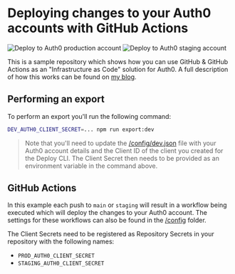 # Deploying changes to your Auth0 accounts with GitHub Actions

![Deploy to Auth0 production account](https://github.com/sandrinodimattia/github-actions-deploy-auth0/workflows/Deploy%20to%20Auth0%20production%20account/badge.svg) ![Deploy to Auth0 staging account](https://github.com/sandrinodimattia/github-actions-deploy-auth0/workflows/Deploy%20to%20Auth0%20staging%20account/badge.svg)

This is a sample repository which shows how you can use GitHub & GitHub Actions as an "Infrastructure as Code" solution for Auth0. A full description of how this works can be found on [my blog](https://sandrino.dev/blog/github-actions-deploy-auth0).

## Performing an export

To perform an export you'll run the following command:

```bash
DEV_AUTH0_CLIENT_SECRET=... npm run export:dev
```

> Note that you'll need to update the [/config/dev.json](./config/dev.json) file with your Auth0 account details and the Client ID of the client you created for the Deploy CLI. The Client Secret then needs to be provided as an environment variable in the command above.

## GitHub Actions

In this example each push to `main` or `staging` will result in a workflow being executed which will deploy the changes to your Auth0 account. The settings for these workflows can also be found in the [/config](./config) folder.

The Client Secrets need to be registered as Repository Secrets in your repository with the following names:

- `PROD_AUTH0_CLIENT_SECRET`
- `STAGING_AUTH0_CLIENT_SECRET`
